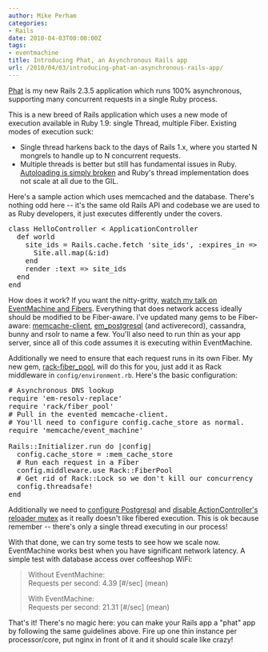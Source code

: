 ```yaml
---
author: Mike Perham
categories:
- Rails
date: 2010-04-03T00:00:00Z
tags:
- eventmachine
title: Introducing Phat, an Asynchronous Rails app
url: /2010/04/03/introducing-phat-an-asynchronous-rails-app/
---
```


[Phat][1] is my new Rails 2.3.5 application which runs 100% asynchronous, supporting many concurrent requests in a single Ruby process.

This is a new breed of Rails application which uses a new mode of execution available in Ruby 1.9: single Thread, multiple Fiber. Existing modes of execution suck:

*   Single thread harkens back to the days of Rails 1.x, where you started N mongrels to handle up to N concurrent requests.
*   Multiple threads is better but still has fundamental issues in Ruby. [Autoloading is simply broken][2] and Ruby's thread implementation does not scale at all due to the GIL.

Here's a sample action which uses memcached and the database. There's nothing odd here -- it's the same old Rails API and codebase we are used to as Ruby developers, it just executes differently under the covers.

<pre lang="ruby">class HelloController &lt; ApplicationController
  def world
    site_ids = Rails.cache.fetch 'site_ids', :expires_in => 1.minute do
      Site.all.map(&#038;:id)
    end
    render :text => site_ids
  end
end
</pre>

How does it work? If you want the nitty-gritty, [watch my talk on EventMachine and Fibers][3]. Everything that does network access ideally should be modified to be Fiber-aware. I've updated many gems to be Fiber-aware: [memcache-client][4], [em_postgresql][5] (and activerecord), cassandra, bunny and rsolr to name a few. You'll also need to run thin as your app server, since all of this code assumes it is executing within EventMachine.

Additionally we need to ensure that each request runs in its own Fiber. My new gem, [rack-fiber_pool][6], will do this for you, just add it as Rack middleware in `config/environment.rb`. Here's the basic configuration:

<pre lang="ruby"># Asynchronous DNS lookup
require 'em-resolv-replace'
require 'rack/fiber_pool'
# Pull in the evented memcache-client.
# You'll need to configure config.cache_store as normal.
require 'memcache/event_machine'

Rails::Initializer.run do |config|
  config.cache_store = :mem_cache_store
  # Run each request in a Fiber
  config.middleware.use Rack::FiberPool
  # Get rid of Rack::Lock so we don't kill our concurrency
  config.threadsafe!
end
</pre>

Additionally we need to [configure Postgresql][7] and [disable ActionController's reloader mutex][8] as it really doesn't like fibered execution. This is ok because remember -- there's only a single thread executing in our process!

With that done, we can try some tests to see how we scale now. EventMachine works best when you have significant network latency. A simple test with database access over coffeeshop WiFi:

> Without EventMachine:  
> Requests per second: 4.39 \[#/sec\] (mean)
> 
> With EventMachine:  
> Requests per second: 21.31 \[#/sec\] (mean) 

That's it! There's no magic here: you can make your Rails app a "phat" app by following the same guidelines above. Fire up one thin instance per processor/core, put nginx in front of it and it should scale like crazy!

 [1]: http://github.com/mperham/phat
 [2]: http://redmine.ruby-lang.org/issues/show/921
 [3]: /2010/01/27/scalable-ruby-processing-with-eventmachine/
 [4]: http://github.com/mperham/memcache-client
 [5]: http://github.com/mperham/em_postgresql
 [6]: http://github.com/mperham/rack-fiber_pool
 [7]: http://github.com/mperham/phat/blob/master/config/database.yml
 [8]: http://github.com/mperham/phat/blob/master/config/initializers/disable_locking.rb
